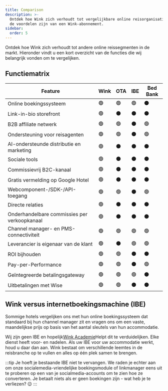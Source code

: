 ```yaml
---
title: Comparison
description: >-
  Ontdek hoe Wink zich verhoudt tot vergelijkbare online reisorganisaties en wat
  de voordelen zijn van een Wink-abonnement.
sidebar:
  order: 5
---
```

Ontdek hoe Wink zich verhoudt tot andere online reissegmenten in de markt. Hieronder vindt u een kort overzicht van de functies die wij belangrijk vonden om te vergelijken.

## Functiematrix

| Feature | Wink | OTA | IBE | Bed Bank
| ----------------------- | -- | -- | -- | -- |
| Online boekingssysteem | 🟢 | 🟢 | 🟢 | ⚫️ |
| Link-in-bio storefront | 🟢 | ⚫️ | ⚫️ | ⚫️ |
| B2B affiliate netwerk | 🟢 | 🟢 | ⚫️ | 🟢 |
| Ondersteuning voor reisagenten | 🟢 | 🟢 | ⚫️ | 🟢 |
| AI-ondersteunde distributie en marketing | 🟢 | ⚫️ | ⚫️ | ⚫️ |
| Sociale tools | 🟢 | ⚫️ | ⚫️ | ⚫️ |
| Commissievrij B2C-kanaal | 🟢 | ⚫️ | ⚫️ | ⚫️ |
| Gratis vermelding op Google Hotel | 🟢 | ⚫️ | ⚫️ | ⚫️ |
| Webcomponent-/SDK-/API-toegang | 🟢 | 🟢 | ⚫️ | 🟢 |
| Directe relaties | 🟢 | ⚫️ | ⚫️ | ⚫️ |
| Onderhandelbare commissies per verkoopkanaal | 🟢 | ⚫️ | ⚫️ | ⚫️ |
| Channel manager- en PMS-connectiviteit | 🟢 | 🟢 | 🟢 | 🟢 |
| Leverancier is eigenaar van de klant | 🟢 | ⚫️ | 🟢 | 🟢 |
| ROI bijhouden | 🟢 | 🟢 | ⚫️ | ⚫️ |
| Pay-per-Performance | 🟢 | 🟢 | ⚫️ | 🟢 |
| Geïntegreerde betalingsgateway | 🟢 | 🟢 | 🟢 | ⚫️ |
| Uitbetalingen met Wise | 🟢 | 🟢 | ⚫️ | ⚫️ |

## Wink versus internetboekingsmachine (IBE)

Sommige hotels vergelijken ons met hun online boekingssysteem dat standaard bij hun channel manager zit en vragen ons om een vaste, maandelijkse prijs op basis van het aantal sleutels van hun accommodatie.

Wij zijn geen IBE en hopelijk[Wink Academie](/)Helpt dit te verduidelijken. Elke dienst heeft voor- en nadelen. Als uw IBE voor uw accommodatie werkt, houd u daar dan aan.
Wink bestaat om verschillende leemtes in de reisbranche op te vullen en alles op één plek samen te brengen.

:::tip
Je hoeft je bestaande IBE niet te vervangen. We raden je echter aan om onze socialemedia-vriendelijke boekingsmodule of linkmanager eens uit te proberen op een van je socialmedia-accounts om te zien hoe ze converteren. Je betaalt niets als er geen boekingen zijn - wat heb je te verliezen? 😉
:::

